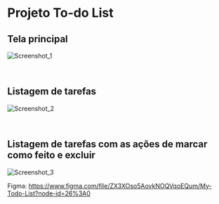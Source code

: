 # Projeto To-do List

## Tela principal
![Screenshot_1](https://user-images.githubusercontent.com/35710766/179878986-f385ac71-8b10-4360-97a1-0692b59de0b2.png)

<br/>

## Listagem de tarefas      
![Screenshot_2](https://user-images.githubusercontent.com/35710766/179879193-860f4607-580e-4a2c-adad-6636c651b35d.png)

<br/>

## Listagem de tarefas com as ações de marcar como feito e excluir
![Screenshot_3](https://user-images.githubusercontent.com/35710766/179879544-80e04cb7-2706-4929-bcfa-954963bcca2a.png)

Figma: https://www.figma.com/file/ZX3XOso5AovkNOQVqoEQum/My-Todo-List?node-id=26%3A0




